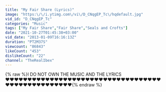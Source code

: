 ```yaml
---
title: "My Fair Share (Lyrics)"
image: "https:\/\/i.ytimg.com\/vi\/D_CNqgEP_Tc\/hqdefault.jpg"
vid_id: "D_CNqgEP_Tc"
categories: "Music"
tags: ["My Fair Share","Fair Share","Seals and Crofts"]
date: "2021-10-27T01:45:38+03:00"
vid_date: "2013-01-09T16:16:13Z"
duration: "PT2M37S"
viewcount: "86843"
likeCount: "453"
dislikeCount: "22"
channel: "TheRealIbex"
---
```

{% raw %}I DO NOT OWN THE MUSIC AND THE LYRICS<br />♥♥♥♥♥♥♥♥♥♥♥♥♥♥♥♥♥♥♥♥♥♥♥♥♥♥♥♥♥♥♥♥♥♥♥♥♥♥♥♥♥♥♥♥♥♥♥♥♥♥{% endraw %}
